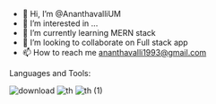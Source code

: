 - 👋 Hi, I’m @AnanthavalliUM
- 👀 I’m interested in ...
- 🌱 I’m currently learning MERN stack
- 💞️ I’m looking to collaborate on Full stack app
- 📫 How to reach me ananthavalli1993@gmail.com

<!---
AnanthavalliUM/AnanthavalliUM is a ✨ special ✨ repository because its `README.md` (this file) appears on your GitHub profile.
You can click the Preview link to take a look at your changes.
--->


Languages and Tools:
                 
 ![download](https://user-images.githubusercontent.com/100471735/189630329-f94b2ebd-b7c1-4d44-9c2f-6010fc3fefa5.jpg) ![th](https://user-images.githubusercontent.com/100471735/189631587-e4bd9226-8eb4-463a-b2c3-f42481d18b2c.jpg) ![th (1)](https://user-images.githubusercontent.com/100471735/189632212-55b6b08d-f31f-41d3-b02b-c7595caabed3.jpg)
